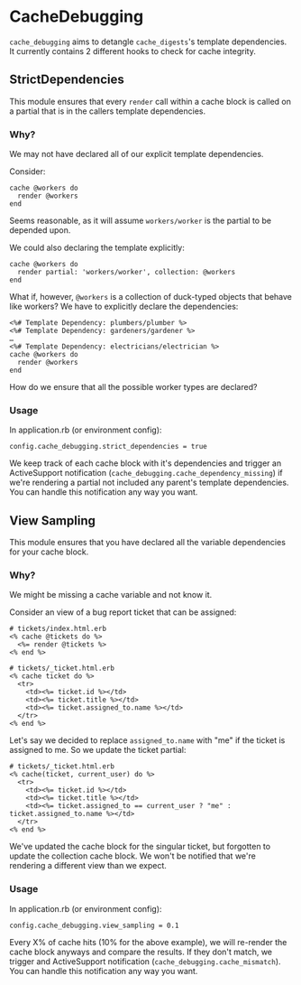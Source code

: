 # CacheDebugging

`cache_debugging` aims to detangle `cache_digests`'s template dependencies.  It currently contains 2 different hooks to check for cache integrity.

## StrictDependencies

This module ensures that every `render` call within a cache block is called on a partial that is in the callers template dependencies.

### Why?

We may not have declared all of our explicit template dependencies.

Consider:

```
cache @workers do
  render @workers
end
```

Seems reasonable, as it will assume `workers/worker` is the partial to be depended upon. 

We could also declaring the template explicitly:

```
cache @workers do
  render partial: 'workers/worker', collection: @workers
end
```

What if, however, `@workers` is a collection of duck-typed objects that behave like workers?  We have to explicitly declare the dependencies:

```
<%# Template Dependency: plumbers/plumber %>
<%# Template Dependency: gardeners/gardener %>
…
<%# Template Dependency: electricians/electrician %>
cache @workers do
  render @workers
end
```

How do we ensure that all the possible worker types are declared?

### Usage

In application.rb (or environment config):

```
config.cache_debugging.strict_dependencies = true
```

We keep track of each cache block with it's dependencies and trigger an ActiveSupport notification (`cache_debugging.cache_dependency_missing`) if we're rendering a partial not included any parent's template dependencies.  You can handle this notification any way you want.

## View Sampling

This module ensures that you have declared all the variable dependencies for your cache block.

### Why?

We might be missing a cache variable and not know it.

Consider an view of a bug report ticket that can be assigned:

```
# tickets/index.html.erb
<% cache @tickets do %>
  <%= render @tickets %>
<% end %>

# tickets/_ticket.html.erb
<% cache ticket do %>
  <tr>
    <td><%= ticket.id %></td>
    <td><%= ticket.title %></td>
    <td><%= ticket.assigned_to.name %></td>
  </tr>
<% end %>
```

Let's say we decided to replace `assigned_to.name` with "me" if the ticket is assigned to me.  So we update the ticket partial:

```
# tickets/_ticket.html.erb
<% cache(ticket, current_user) do %>
  <tr>
    <td><%= ticket.id %></td>
    <td><%= ticket.title %></td>
    <td><%= ticket.assigned_to == current_user ? "me" : ticket.assigned_to.name %></td>
  </tr>
<% end %>
```

We've updated the cache block for the singular ticket, but forgotten to update the collection cache block.  We won't be notified that we're rendering a different view than we expect.

### Usage

In application.rb (or environment config):

```
config.cache_debugging.view_sampling = 0.1
```

Every X% of cache hits (10% for the above example), we will re-render the cache block anyways and compare the results.  If they don't match, we trigger and ActiveSupport notification (`cache_debugging.cache_mismatch`). You can handle this notification any way you want.